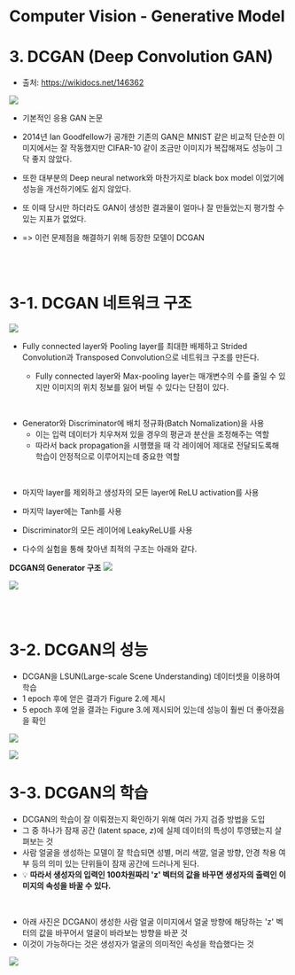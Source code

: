 # **Computer Vision - Generative Model**
# **3. DCGAN (Deep Convolution GAN)** 


- 출처: https://wikidocs.net/146362

![](./img/3-1.jfif)

- 기본적인 응용 GAN 논문

- 2014년 Ian Goodfellow가 공개한 기존의 GAN은 MNIST 같은 비교적 단순한 이미지에서는 잘 작동했지만 CIFAR-10 같이 조금만 이미지가 복잡해져도 성능이 그닥 좋지 않았다.

- 또한 대부분의 Deep neural network와 마찬가지로 black box model 이었기에 성능을 개선하기에도 쉽지 않았다.

- 또 이때 당시만 하더라도 GAN이 생성한 결과물이 얼마나 잘 만들었는지 평가할 수 있는 지표가 없었다.

- => 이런 문제점을 해결하기 위해 등장한 모델이 DCGAN



</Br>
</Br>


# 3-1. DCGAN 네트워크 구조

![](./img/3-2.png)

- Fully connected layer와 Pooling layer를 최대한 배제하고 Strided Convolution과 Transposed Convolution으로 네트워크 구조를 만든다.

  - Fully connected layer와 Max-pooling layer는 매개변수의 수를 줄일 수 있지만 이미지의 위치 정보를 잃어 버릴 수 있다는 단점이 있다.

</Br>

- Generator와 Discriminator에 배치 정규화(Batch Nomalization)을 사용
  - 이는 입력 데이터가 치우쳐져 있을 경우의 평균과 분산을 조정해주는 역할
  -  따라서 back propagation을 시행했을 때 각 레이에어 제대로 전달되도록해 학습이 안정적으로 이루어지는데 중요한 역할

</Br>

- 마지막 layer를 제외하고 생성자의 모든 layer에 ReLU activation를 사용
- 마지막 layer에는 Tanh를 사용

- Discriminator의 모든 레이어에 LeakyReLU를 사용






- 다수의 실험을 통해 찾아낸 최적의 구조는 아래와 같다.

**DCGAN의 Generator 구조**
![](./img/3-3.png)








![](./img/3-5.png)




</Br>
</Br>

# 3-2. DCGAN의 성능

- DCGAN을 LSUN(Large-scale Scene Understanding) 데이터셋을 이용하여 학습
- 1 epoch 후에 얻은 결과가 Figure 2.에 제시
- 5 epoch 후에 얻을 결과는 Figure 3.에 제시되어 있는데 성능이 훨씬 더 좋아졌음을 확인


![](./img/3-6.jfif)

![](./img/3-7.jfif)


# 3-3. DCGAN의 학습

- DCGAN의 학습이 잘 이뤄졌는지 확인하기 위해 여러 가지 검증 방법을 도입
- 그 중 하나가 잠재 공간 (latent space, $z$)에 실제 데이터의 특성이 투영됐는지 살펴보는 것
- 사람 얼굴을 생성하는 모델이 잘 학습되면 성별, 머리 색깔, 얼굴 방향, 안경 착용 여부 등의 의미 있는 단위들이 잠재 공간에 드러나게 된다.
- 💡 **따라서 생성자의 입력인 100차원짜리 'z' 벡터의 값을 바꾸면 생성자의 출력인 이미지의 속성을 바꿀 수 있다.**

</br>

- 아래 사진은 DCGAN이 생성한 사람 얼굴 이미지에서 얼굴 방향에 해당하는 'z' 벡터의 값을 바꾸어서 얼굴이 바라보는 방향을 바꾼 것
- 이것이 가능하다는 것은 생성자가 얼굴의 의미적인 속성을 학습했다는 것


![](./img/3-8.png)
